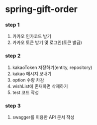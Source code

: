 # spring-gift-order

### step 1
1. 카카오 인가코드 받기
2. 카카오 토큰 받기 및 로그인(토큰 발급)

### step 2
1. kakaoToken 저장하기(entity, repository)
2. kakao 메시지 보내기
3. option 수량 차감
4. wishList에 존재하면 삭제하기
5. test 코드 작성

### step 3
1. swagger를 이용한 API 문서 작성
